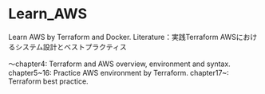 # Learn_AWS

Learn AWS by Terraform and Docker.
Literature：実践Terraform AWSにおけるシステム設計とベストプラクティス

〜chapter4: Terraform and AWS overview, environment and syntax.
chapter5~16: Practice AWS environment by Terraform.
chapter17~: Terraform best practice.